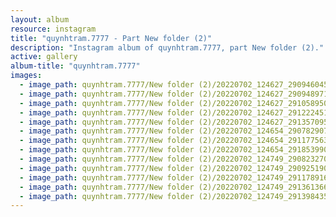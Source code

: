 ```yaml
---
layout: album
resource: instagram
title: "quynhtram.7777 - Part New folder (2)"
description: "Instagram album of quynhtram.7777, part New folder (2)."
active: gallery
album-title: "quynhtram.7777"
images:
  - image_path: quynhtram.7777/New folder (2)/20220702_124627_290946045_805486160831961_2174222533257956648_n.jpg
  - image_path: quynhtram.7777/New folder (2)/20220702_124627_290948971_705961880476806_6028800348220195816_n.jpg
  - image_path: quynhtram.7777/New folder (2)/20220702_124627_291058950_616917646126513_5534153279688980438_n.jpg
  - image_path: quynhtram.7777/New folder (2)/20220702_124627_291222451_1500032960428731_1741675788787568723_n.jpg
  - image_path: quynhtram.7777/New folder (2)/20220702_124627_291357095_402658905243859_9046493764681877618_n.jpg
  - image_path: quynhtram.7777/New folder (2)/20220702_124654_290782907_441584644702226_7163788913830004795_n.jpg
  - image_path: quynhtram.7777/New folder (2)/20220702_124654_291177563_1573410913055393_342146994398879017_n.jpg
  - image_path: quynhtram.7777/New folder (2)/20220702_124654_291853990_689797062117896_8722126313510723165_n.jpg
  - image_path: quynhtram.7777/New folder (2)/20220702_124749_290823270_787704495924828_1012648151210051871_n.jpg
  - image_path: quynhtram.7777/New folder (2)/20220702_124749_290925190_752955022501485_4526609928890493569_n.jpg
  - image_path: quynhtram.7777/New folder (2)/20220702_124749_291178916_456100019852148_7684362846063653992_n.jpg
  - image_path: quynhtram.7777/New folder (2)/20220702_124749_291361366_1243326079754848_3670665040640508194_n.jpg
  - image_path: quynhtram.7777/New folder (2)/20220702_124749_291398435_1406973879808107_8024977440906761512_n.jpg
---
```

